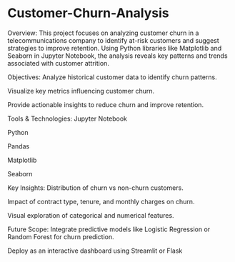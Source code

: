 # Customer-Churn-Analysis

Overview:
This project focuses on analyzing customer churn in a telecommunications company to identify at-risk customers and suggest strategies to improve retention. Using Python libraries like Matplotlib and Seaborn in Jupyter Notebook, the analysis reveals key patterns and trends associated with customer attrition.

Objectives:
Analyze historical customer data to identify churn patterns.

Visualize key metrics influencing customer churn.

Provide actionable insights to reduce churn and improve retention.

Tools & Technologies:
Jupyter Notebook

Python

Pandas

Matplotlib

Seaborn

Key Insights:
Distribution of churn vs non-churn customers.

Impact of contract type, tenure, and monthly charges on churn.

Visual exploration of categorical and numerical features.

Future Scope:
Integrate predictive models like Logistic Regression or Random Forest for churn prediction.

Deploy as an interactive dashboard using Streamlit or Flask
